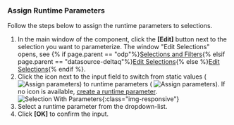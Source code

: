 
### Assign Runtime Parameters

Follow the steps below to assign the runtime parameters to selections.

1. In the main window of the component, click the **[Edit]** button next to the selection you want to parameterize. 
The window "Edit Selections" opens, see {% if page.parent == "odp"%}[Selections and Filters](./odp-define#selections-and-filters){% elsif page.parent == "datasource-deltaq"%}[Edit Selections](./datasource-parameters#edit-selections){% else %}[Edit Selections](./variants-and-selections#edit-selections){% endif %}.<br> 
2. Click the icon next to the input field to switch from static values ( ![Assign parameters](/img/content/icons/runtime-parameters-static.png)) to runtime parameters ( ![Assign parameters](/img/content/icons/runtime-parameters-dynamic.png)).
If no icon is available, [create a runtime parameter](#create-runtime-parameters).<br>
![Selection With Parameters](/img/content/runtime-parameters-in-selections.png){:class="img-responsive"}
3. Select a runtime parameter from the dropdown-list.
4. Click **[OK]** to confirm the input.
